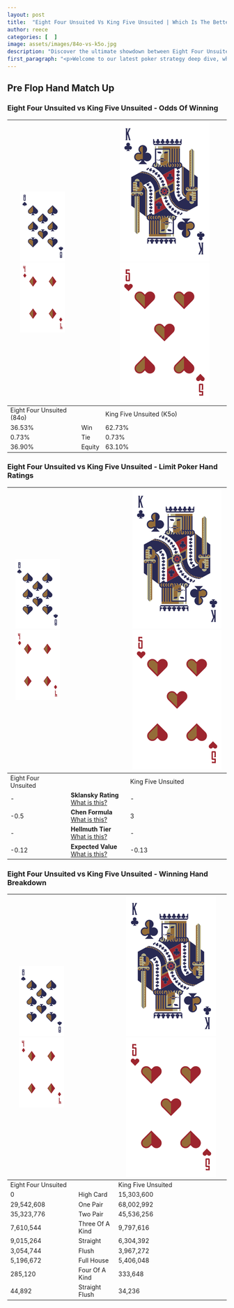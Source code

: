 ```yaml
---
layout: post
title:  "Eight Four Unsuited Vs King Five Unsuited | Which Is The Better Hand In Poker? A Complete Guide"
author: reece
categories: [  ]
image: assets/images/84o-vs-k5o.jpg
description: "Discover the ultimate showdown between Eight Four Unsuited and King Five Unsuited in poker! Uncover the odds, strategies, and scenarios where one hand triumphs over the other. Get ready to up your poker game with this thrilling analysis."
first_paragraph: "<p>Welcome to our latest poker strategy deep dive, where we're pitting two distinct hands against each other in a high-stakes showdown: Eight Four Unsuited vs King Five Unsuited.</p><p>In the dynamic world of poker, every decision counts, and knowing which hand holds the upper hand is key to your success at the table.</p><p>In this article, we'll dissect these two hands, explore the scenarios where one dominates the other, and equip you with the knowledge to make strategic choices that can tip the odds in your favor.</p><p>Get ready to unravel the intriguing dynamics of these poker hands and elevate your game to new heights.</p>"
---
```




[comment]: # (sp0)

## Pre Flop Hand Match Up

<div class="table hand-ratings" markdown="1"> 



### Eight Four Unsuited vs King Five Unsuited - Odds Of Winning


    
| ![image info](assets/images/hand1/8.png) ![image info](assets/images/hand1/4o.png) |  | ![image info](assets/images/hand2/K.png) ![image info](assets/images/hand2/5o.png) |
| -------- | -------- | -------- |
| Eight Four Unsuited (84o) |  | King Five Unsuited (K5o) |
| 36.53% | Win | 62.73% |
| 0.73% | Tie | 0.73% |
| 36.90% | Equity | 63.10% |




[comment]: # (sp1)



### Eight Four Unsuited vs King Five Unsuited - Limit Poker Hand Ratings


    
| ![image info](assets/images/hand1/8.png) ![image info](assets/images/hand1/4o.png) |  | ![image info](assets/images/hand2/K.png) ![image info](assets/images/hand2/5o.png) |
| -------- | -------- | -------- |
| Eight Four Unsuited |  | King Five Unsuited |
| - | **Sklansky Rating** [What is this?](/sklansky-rating-explained) | - |
| -0.5 | **Chen Formula** [What is this?](/chen-formula-explained) | 3 |
| - | **Hellmuth Tier** [What is this?](/Hellmuth-tier-explained) | - |
| -0.12 | **Expected Value** [What is this?](/expected-value-explained) | -0.13 |




[comment]: # (sp2)



### Eight Four Unsuited vs King Five Unsuited - Winning Hand Breakdown


    
| ![image info](assets/images/hand1/8.png) ![image info](assets/images/hand1/4o.png) |  | ![image info](assets/images/hand2/K.png) ![image info](assets/images/hand2/5o.png) |
| -------- | -------- | -------- |
| Eight Four Unsuited |  | King Five Unsuited |
| 0 | High Card | 15,303,600 |
| 29,542,608 | One Pair | 68,002,992 |
| 35,323,776 | Two Pair | 45,536,256 |
| 7,610,544 | Three Of A Kind | 9,797,616 |
| 9,015,264 | Straight | 6,304,392 |
| 3,054,744 | Flush | 3,967,272 |
| 5,196,672 | Full House | 5,406,048 |
| 285,120 | Four Of A Kind | 333,648 |
| 44,892 | Straight Flush | 34,236 |




[comment]: # (sp3)



</div>

[comment]: # (sp4)



[comment]: # (sp5)

